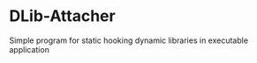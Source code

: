 DLib-Attacher
=============

Simple program for static hooking dynamic libraries in executable application
